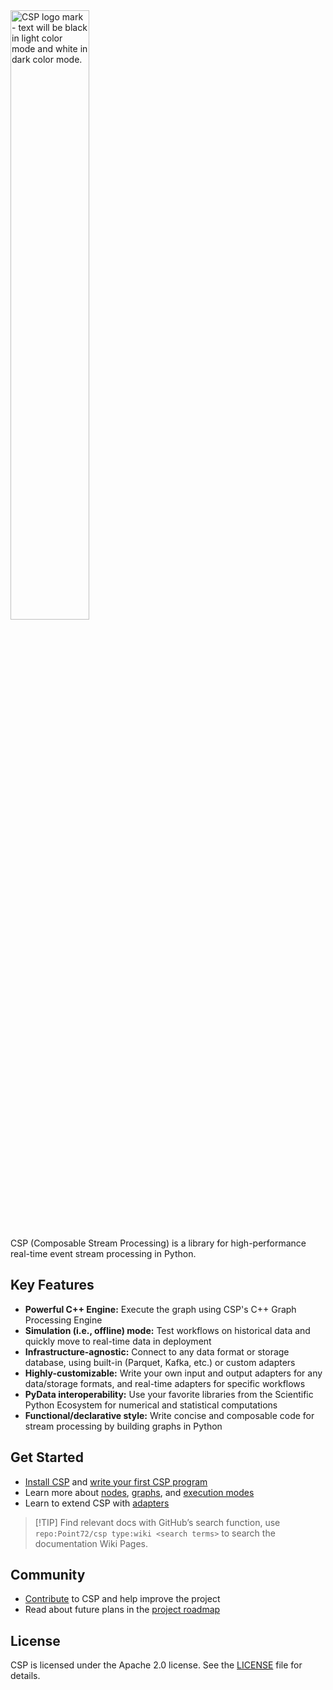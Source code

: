 <picture>
  <source media="(prefers-color-scheme: light)" srcset="https://raw.githubusercontent.com/Point72/csp/main/docs/img/csp-light.png">
  <source media="(prefers-color-scheme: dark)" srcset="https://raw.githubusercontent.com/Point72/csp/main/docs/img/csp-dark.png">
  <img alt="CSP logo mark - text will be black in light color mode and white in dark color mode." width="50%"/>
</picture>

CSP (Composable Stream Processing) is a library for high-performance real-time event stream processing in Python.

## Key Features

- **Powerful C++ Engine:** Execute the graph using CSP's C++ Graph Processing Engine
- **Simulation (i.e., offline) mode:** Test workflows on historical data and quickly move to real-time data in deployment
- **Infrastructure-agnostic:** Connect to any data format or storage database, using built-in (Parquet, Kafka, etc.) or custom adapters
- **Highly-customizable:** Write your own input and output adapters for any data/storage formats, and real-time adapters for specific workflows
- **PyData interoperability:** Use your favorite libraries from the Scientific Python Ecosystem for numerical and statistical computations
- **Functional/declarative style:** Write concise and composable code for stream processing by building graphs in Python

<!-- ## Applications -->

## Get Started

- [Install CSP](Installation) and [write your first CSP program](First-Steps)
- Learn more about [nodes](CSP-Node), [graphs](CSP-Graph), and [execution modes](Execution-Modes)
- Learn to extend CSP with [adapters](Adapters)

<!-- - Check out the [examples](Examples) for various CSP features and use cases -->

> \[!TIP\]
> Find relevant docs with GitHub’s search function, use `repo:Point72/csp type:wiki <search terms>` to search the documentation Wiki Pages.

## Community

- [Contribute](Contribute) to CSP and help improve the project
- Read about future plans in the [project roadmap](Roadmap)

## License

CSP is licensed under the Apache 2.0 license. See the [LICENSE](https://github.com/Point72/csp/blob/main/LICENSE) file for details.
